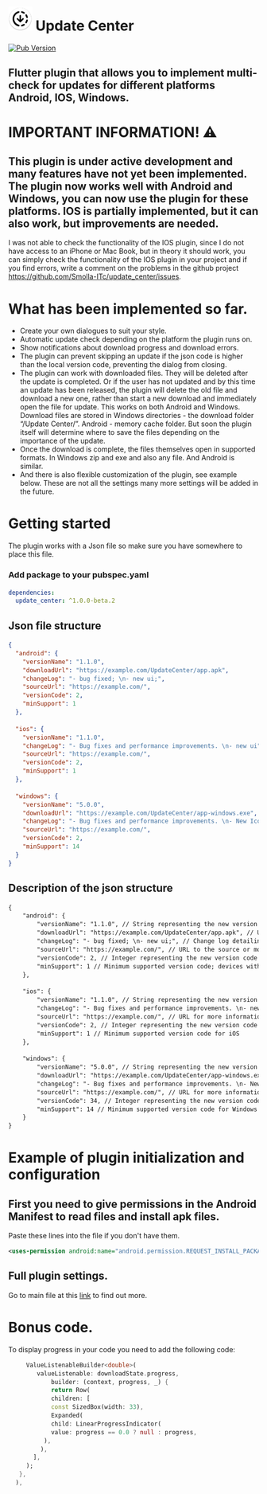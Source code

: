 # ![UpdateCenter Icon](https://raw.githubusercontent.com/Smolla-ITc/update_center/main/assets/ic_uc.png) Update Center
[![Pub Version](https://img.shields.io/pub/v/update_center?color=orange)](https://pub.dev/packages/update_center)

## Flutter plugin that allows you to implement multi-check for updates for different platforms Android, IOS, Windows.

# IMPORTANT INFORMATION! ⚠

## This plugin is under active development and many features have not yet been implemented. The plugin now works well with Android and Windows, you can now use the plugin for these platforms. IOS is partially implemented, but it can also work, but improvements are needed.
I was not able to check the functionality of the IOS plugin, since I do not have access to an iPhone or Mac Book, but in theory it should work, you can simply check the functionality of the IOS plugin in your project and if you find errors, write a comment on the problems in the github project https://github.com/Smolla-ITc/update_center/issues.

# What has been implemented so far.

- Create your own dialogues to suit your style.
- Automatic update check depending on the platform the plugin runs on.
- Show notifications about download progress and download errors.
- The plugin can prevent skipping an update if the json code is higher than the local version code, preventing the dialog from closing.
- The plugin can work with downloaded files. They will be deleted after the update is completed. Or if the user has not updated and by this time an update has been released, the plugin will delete the old file and download a new one, rather than start a new download and immediately open the file for update. This works on both Android and Windows. Download files are stored in Windows directories - the download folder “/Update Center/”. Android - memory cache folder. But soon the plugin itself will determine where to save the files depending on the importance of the update.
- Once the download is complete, the files themselves open in supported formats. In Windows zip and exe and also any file. And Android is similar.
- And there is also flexible customization of the plugin, see example below. These are not all the settings many more settings will be added in the future.

# Getting started

The plugin works with a Json file so make sure you have somewhere to place this file.

### Add package to your pubspec.yaml

```yaml
dependencies:
  update_center: ^1.0.0-beta.2
```

## Json file structure

```json
{
  "android": {
    "versionName": "1.1.0",
    "downloadUrl": "https://example.com/UpdateCenter/app.apk",
    "changeLog": "- bug fixed; \n- new ui;",
    "sourceUrl": "https://example.com/",
    "versionCode": 2,
    "minSupport": 1
  },

  "ios": {
    "versionName": "1.1.0",
    "changeLog": "- Bug fixes and performance improvements. \n- new ui",
    "sourceUrl": "https://example.com/",
    "versionCode": 2,
    "minSupport": 1
  },

  "windows": {
    "versionName": "5.0.0",
    "downloadUrl": "https://example.com/UpdateCenter/app-windows.exe",
    "changeLog": "- Bug fixes and performance improvements. \n- New Icon;",
    "sourceUrl": "https://example.com/",
    "versionCode": 2,
    "minSupport": 14
  }
}
```
## Description of the json structure

```txt
{
    "android": {
        "versionName": "1.1.0", // String representing the new version name for Android
        "downloadUrl": "https://example.com/UpdateCenter/app.apk", // URL to download the new Android APK
        "changeLog": "- bug fixed; \n- new ui;", // Change log detailing what's new or fixed in this version
        "sourceUrl": "https://example.com/", // URL to the source or more information about the update
        "versionCode": 2, // Integer representing the new version code for Android
        "minSupport": 1 // Minimum supported version code; devices with a lower version code will be forced to update
    },

    "ios": {
        "versionName": "1.1.0", // String representing the new version name for iOS
        "changeLog": "- Bug fixes and performance improvements. \n- new ui", // Change log for iOS version
        "sourceUrl": "https://example.com/", // URL for more information or source for the iOS update
        "versionCode": 2, // Integer representing the new version code for iOS
        "minSupport": 1 // Minimum supported version code for iOS
    },

    "windows": {
        "versionName": "5.0.0", // String representing the new version name for Windows
        "downloadUrl": "https://example.com/UpdateCenter/app-windows.exe", // URL to download the new Windows application
        "changeLog": "- Bug fixes and performance improvements. \n- New Icon;", // Change log for the Windows version
        "sourceUrl": "https://example.com/", // URL for more information or source for the Windows update
        "versionCode": 34, // Integer representing the new version code for Windows 
        "minSupport": 14 // Minimum supported version code for Windows
    }
}

```
# Example of plugin initialization and configuration

## First you need to give permissions in the Android Manifest to read files and install apk files.

Paste these lines into the file if you don't have them.

```xml
<uses-permission android:name="android.permission.REQUEST_INSTALL_PACKAGES"/>
```

## Full plugin settings.

Go to main file at this [link](https://github.com/Smolla-ITc/update_center/blob/main/example/lib/main.dart) to find out more.

# Bonus code.
To display progress in your code you need to add the following code:

```dart
     ValueListenableBuilder<double>(
        valueListenable: downloadState.progress,
            builder: (context, progress, _) {
            return Row(
            children: [
            const SizedBox(width: 33),
            Expanded(
            child: LinearProgressIndicator(
            value: progress == 0.0 ? null : progress,
          ),
         ),
       ],
     );
   },
  ),
```